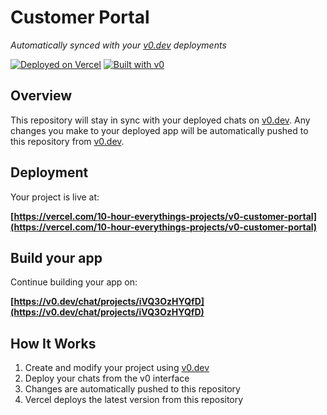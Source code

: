 # Customer Portal

*Automatically synced with your [v0.dev](https://v0.dev) deployments*

[![Deployed on Vercel](https://img.shields.io/badge/Deployed%20on-Vercel-black?style=for-the-badge&logo=vercel)](https://vercel.com/10-hour-everythings-projects/v0-customer-portal)
[![Built with v0](https://img.shields.io/badge/Built%20with-v0.dev-black?style=for-the-badge)](https://v0.dev/chat/projects/iVQ3OzHYQfD)

## Overview

This repository will stay in sync with your deployed chats on [v0.dev](https://v0.dev).
Any changes you make to your deployed app will be automatically pushed to this repository from [v0.dev](https://v0.dev).

## Deployment

Your project is live at:

**[https://vercel.com/10-hour-everythings-projects/v0-customer-portal](https://vercel.com/10-hour-everythings-projects/v0-customer-portal)**

## Build your app

Continue building your app on:

**[https://v0.dev/chat/projects/iVQ3OzHYQfD](https://v0.dev/chat/projects/iVQ3OzHYQfD)**

## How It Works

1. Create and modify your project using [v0.dev](https://v0.dev)
2. Deploy your chats from the v0 interface
3. Changes are automatically pushed to this repository
4. Vercel deploys the latest version from this repository